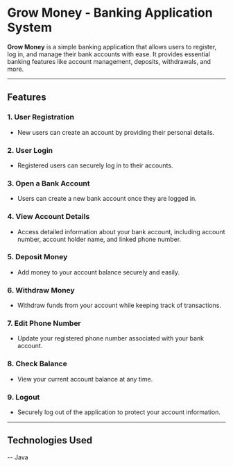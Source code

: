 # Grow Money - Banking Application System

**Grow Money** is a simple banking application that allows users to register, log in, and manage their bank accounts with ease. It provides essential banking features like account management, deposits, withdrawals, and more.

---

## **Features**

### 1. **User Registration**
- New users can create an account by providing their personal details.

### 2. **User Login**
- Registered users can securely log in to their accounts.

### 3. **Open a Bank Account**
- Users can create a new bank account once they are logged in.

### 4. **View Account Details**
- Access detailed information about your bank account, including account number, account holder name, and linked phone number.

### 5. **Deposit Money**
- Add money to your account balance securely and easily.

### 6. **Withdraw Money**
- Withdraw funds from your account while keeping track of transactions.

### 7. **Edit Phone Number**
- Update your registered phone number associated with your bank account.

### 8. **Check Balance**
- View your current account balance at any time.

### 9. **Logout**
- Securely log out of the application to protect your account information.

---

## **Technologies Used**
-- Java




